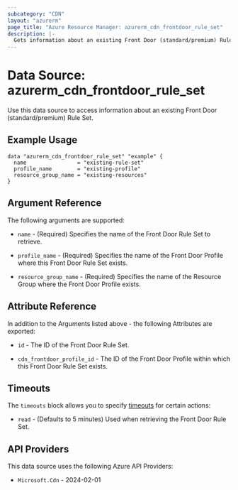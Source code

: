```yaml
---
subcategory: "CDN"
layout: "azurerm"
page_title: "Azure Resource Manager: azurerm_cdn_frontdoor_rule_set"
description: |-
  Gets information about an existing Front Door (standard/premium) Rule Set.
---
```


# Data Source: azurerm_cdn_frontdoor_rule_set

Use this data source to access information about an existing Front Door (standard/premium) Rule Set.

## Example Usage

```hcl
data "azurerm_cdn_frontdoor_rule_set" "example" {
  name                = "existing-rule-set"
  profile_name        = "existing-profile"
  resource_group_name = "existing-resources"
}
```

## Argument Reference

The following arguments are supported:

* `name` - (Required) Specifies the name of the Front Door Rule Set to retrieve.

* `profile_name` - (Required) Specifies the name of the Front Door Profile where this Front Door Rule Set exists.

* `resource_group_name` - (Required) Specifies the name of the Resource Group where the Front Door Profile exists.

## Attribute Reference

In addition to the Arguments listed above - the following Attributes are exported:

* `id` - The ID of the Front Door Rule Set.

* `cdn_frontdoor_profile_id` - The ID of the Front Door Profile within which this Front Door Rule Set exists.

## Timeouts

The `timeouts` block allows you to specify [timeouts](https://developer.hashicorp.com/terraform/language/resources/configure#define-operation-timeouts) for certain actions:

* `read` - (Defaults to 5 minutes) Used when retrieving the Front Door Rule Set.

## API Providers
<!-- This section is generated, changes will be overwritten -->
This data source uses the following Azure API Providers:

* `Microsoft.Cdn` - 2024-02-01
